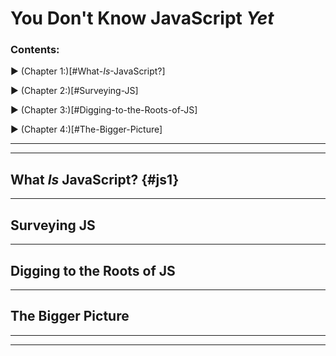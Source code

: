 # You Don't Know JavaScript *Yet* #

### Contents: ###

▶ (Chapter 1:)[#What-*Is*-JavaScript?]

▶ (Chapter 2:)[#Surveying-JS]

▶ (Chapter 3:)[#Digging-to-the-Roots-of-JS]

▶ (Chapter 4:)[#The-Bigger-Picture]

---
---

## What *Is* JavaScript? {#js1}
---



## Surveying JS ##
---
## Digging to the Roots of JS ##
---
## The Bigger Picture ##

---
---